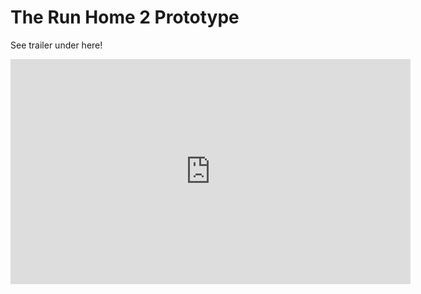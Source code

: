 # The Run Home 2 Prototype

See trailer under here!
<iframe width="640" height="360" src="https://www.youtube.com/embed/bGQu__onDWQ" frameborder="0" allow="accelerometer; autoplay; clipboard-write; encrypted-media; gyroscope; picture-in-picture" allowfullscreen></iframe>
